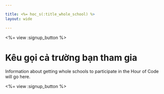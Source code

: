 ```yaml
---

title: <%= hoc_s(:title_whole_school) %>
layout: wide

---
```


<%= view :signup_button %>

# Kêu gọi cả trường bạn tham gia

Information about getting whole schools to participate in the Hour of Code will go here.

<%= view :signup_button %>